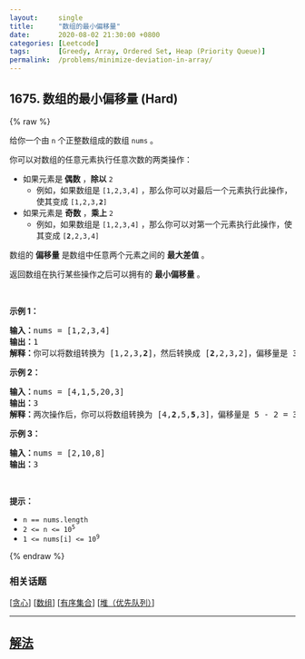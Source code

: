 ```yaml
---
layout:     single
title:      "数组的最小偏移量"
date:       2020-08-02 21:30:00 +0800
categories: [Leetcode]
tags:       [Greedy, Array, Ordered Set, Heap (Priority Queue)]
permalink:  /problems/minimize-deviation-in-array/
---
```


## 1675. 数组的最小偏移量 (Hard)

{% raw %}

<p>给你一个由 <code>n</code> 个正整数组成的数组 <code>nums</code> 。</p>

<p>你可以对数组的任意元素执行任意次数的两类操作：</p>

<ul>
	<li>如果元素是<strong> 偶数</strong> ，<strong>除以</strong> <code>2</code>
	<ul>
		<li>例如，如果数组是 <code>[1,2,3,4]</code> ，那么你可以对最后一个元素执行此操作，使其变成 <code>[1,2,3,<strong>2</strong>]</code></li>
	</ul>
	</li>
	<li>如果元素是 <strong>奇数</strong> ，<strong>乘上</strong> <code>2</code>
	<ul>
		<li>例如，如果数组是 <code>[1,2,3,4]</code> ，那么你可以对第一个元素执行此操作，使其变成 <code>[<strong>2</strong>,2,3,4]</code></li>
	</ul>
	</li>
</ul>

<p>数组的 <strong>偏移量</strong> 是数组中任意两个元素之间的 <strong>最大差值</strong> 。</p>

<p>返回数组在执行某些操作之后可以拥有的 <strong>最小偏移量</strong> 。</p>

<p> </p>

<p><strong>示例 1：</strong></p>

<pre><strong>输入：</strong>nums = [1,2,3,4]
<strong>输出：</strong>1
<strong>解释：</strong>你可以将数组转换为 [1,2,3,<strong>2</strong>]，然后转换成 [<strong>2</strong>,2,3,2]，偏移量是 3 - 2 = 1
</pre>

<p><strong>示例 2：</strong></p>

<pre><strong>输入：</strong>nums = [4,1,5,20,3]
<strong>输出：</strong>3
<strong>解释：</strong>两次操作后，你可以将数组转换为 [4,<strong>2</strong>,5,<strong>5</strong>,3]，偏移量是 5 - 2 = 3
</pre>

<p><strong>示例 3：</strong></p>

<pre><strong>输入：</strong>nums = [2,10,8]
<strong>输出：</strong>3
</pre>

<p> </p>

<p><strong>提示：</strong></p>

<ul>
	<li><code>n == nums.length</code></li>
	<li><code>2 &lt;= n &lt;= 10<sup><span style="">5</span></sup></code></li>
	<li><code>1 &lt;= nums[i] &lt;= 10<sup>9</sup></code></li>
</ul>

{% endraw %}

### 相关话题
  [[贪心](https://github.com/awesee/leetcode/tree/main/tag/greedy/README.md)]
  [[数组](https://github.com/awesee/leetcode/tree/main/tag/array/README.md)]
  [[有序集合](https://github.com/awesee/leetcode/tree/main/tag/ordered-set/README.md)]
  [[堆（优先队列）](https://github.com/awesee/leetcode/tree/main/tag/heap-priority-queue/README.md)]

---

## [解法](https://github.com/awesee/leetcode/tree/main/problems/minimize-deviation-in-array)
